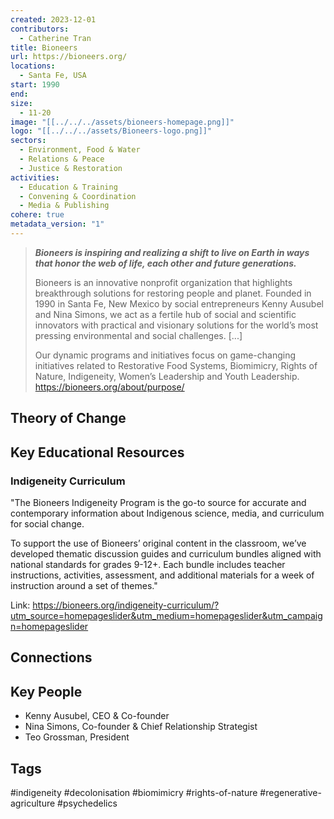 ```yaml
---
created: 2023-12-01
contributors:
  - Catherine Tran
title: Bioneers
url: https://bioneers.org/
locations:
  - Santa Fe, USA
start: 1990
end: 
size:
  - 11-20
image: "[[../../../assets/bioneers-homepage.png]]"
logo: "[[../../../assets/Bioneers-logo.png]]"
sectors:
  - Environment, Food & Water
  - Relations & Peace
  - Justice & Restoration
activities:
  - Education & Training
  - Convening & Coordination
  - Media & Publishing
cohere: true
metadata_version: "1"
---
```

>**_Bioneers is inspiring and realizing a shift to live on Earth in ways that honor the web of life, each other and future generations._**
>
>Bioneers is an innovative nonprofit organization that highlights breakthrough solutions for restoring people and planet. Founded in 1990 in Santa Fe, New Mexico by social entrepreneurs Kenny Ausubel and Nina Simons, we act as a fertile hub of social and scientific innovators with practical and visionary solutions for the world’s most pressing environmental and social challenges. [...]
>
>Our dynamic programs and initiatives focus on game-changing initiatives related to Restorative Food Systems, Biomimicry, Rights of Nature, Indigeneity, Women’s Leadership and Youth Leadership.
https://bioneers.org/about/purpose/

## Theory of Change


## Key Educational Resources

### Indigeneity Curriculum

"The Bioneers Indigeneity Program is the go-to source for accurate and contemporary information about Indigenous science, media, and curriculum for social change.

To support the use of Bioneers’ original content in the classroom, we’ve developed thematic discussion guides and curriculum bundles aligned with national standards for grades 9-12+. Each bundle includes teacher instructions, activities, assessment, and additional materials for a week of instruction around a set of themes."

Link: https://bioneers.org/indigeneity-curriculum/?utm_source=homepageslider&utm_medium=homepageslider&utm_campaign=homepageslider

## Connections

## Key People

- Kenny Ausubel, CEO & Co-founder
- Nina Simons, Co-founder & Chief Relationship Strategist
- Teo Grossman, President

## Tags

#indigeneity #decolonisation #biomimicry #rights-of-nature #regenerative-agriculture #psychedelics

